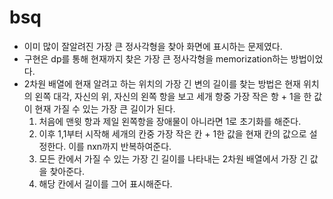 bsq
=
- 이미 많이 잘알려진 가장 큰 정사각형을 찾아 화면에 표시하는 문제였다.
- 구현은 dp를 통해 현재까지 찾은 가장 큰 정사각형을 memorization하는 방법이었다.
- 2차원 배열에 현재 알려고 하는 위치의 가장 긴 변의 길이를 찾는 방법은 현재 위치의 왼쪽 대각, 자신의 위, 자신의 왼쪽 항을 보고 세개 항중 가장 작은 항 + 1을 한 값이 현재 가질 수 있는 가장 큰 길이가 된다.
  1. 처음에 맨윗 항과 제일 왼쪽항을 장애물이 아니라면 1로 초기화를 해준다.
  2. 이후 1,1부터 시작해 세개의 칸중 가장 작은 칸 + 1한 값을 현재 칸의 값으로 설정한다. 이를 nxn까지 반복하여준다.
  3. 모든 칸에서 가질 수 있는 가장 긴 길이를 나타내는 2차원 배열에서 가장 긴 값을 찾아준다.
  4. 해당 칸에서 길이를 그어 표시해준다.
